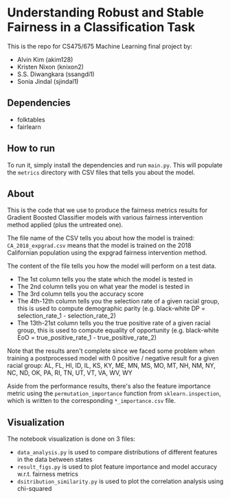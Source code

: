 # Understanding Robust and Stable Fairness in a Classification Task
This is the repo for CS475/675 Machine Learning final project by:
- Alvin Kim (akim128)
- Kristen Nixon (knixon2)
- S.S. Diwangkara (ssangdi1)
- Sonia Jindal (sjindal1)

## Dependencies
- folktables
- fairlearn

## How to run
To run it, simply install the dependencies and run `main.py`. This will populate the `metrics` directory with CSV files that tells you about the model.

## About
This is the code that we use to produce the fairness metrics results for Gradient Boosted Classifier models with various fairness intervention method applied (plus the untreated one).

The file name of the CSV tells you about how the model is trained: `CA_2018_expgrad.csv` means that the model is trained on the 2018 Californian population using the expgrad fairness intervention method.

The content of the file tells you how the model will perform on a test data. 
- The 1st column tells you the state which the model is tested in
- The 2nd column tells you on what year the model is tested in
- The 3rd column tells you the accuracy score
- The 4th-12th column tells you the selection rate of a given racial group, this is used to compute demographic parity (e.g. black-white DP = selection_rate_1 - selection_rate_2)
- The 13th-21st column tells you the true positive rate of a given racial group, this is used to compute equality of opportunity (e.g. black-white EoO = true_positive_rate_1 - true_positive_rate_2)

Note that the results aren't complete since we faced some problem when training a postprocessed model with 0 positive / negative result for a given racial group: AL, FL, HI, ID, IL, KS, KY, ME, MN, MS, MO, MT, NH, NM, NY, NC, ND, OK, PA, RI, TN, UT, VT, VA, WV, WY

Aside from the performance results, there's also the feature importance metric using the `permutation_importance` function from `sklearn.inspection`, which is written to the corresponding `*_importance.csv` file.

## Visualization 
The notebook visualization is done on 3 files:
- `data_analysis.py` is used to compare distributions of different features in the data between states
- `result_figs.py` is used to plot feature importance and model accuracy w.r.t. fairness metrics
- `dsitribution_similarity.py` is used to plot the correlation analysis using chi-squared